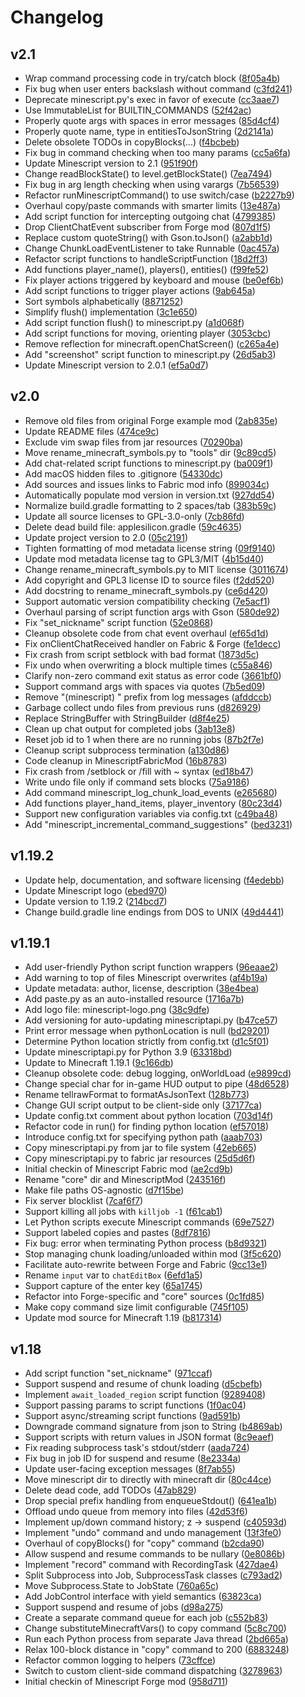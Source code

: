# Changelog

## v2.1
- Wrap command processing code in try/catch block ([8f05a4b](https://github.com/maxuser0/minescript/commit/8f05a4b32ba0423e14125f35881388c2ed528b14))
- Fix bug when user enters backslash without command ([c3fd241](https://github.com/maxuser0/minescript/commit/c3fd2414801db6c0080dd14d34d5b5d4851fbf31))
- Deprecate minescript.py's exec in favor of execute ([cc3aae7](https://github.com/maxuser0/minescript/commit/cc3aae74097367486a46b170db9efdf0f4731356))
- Use ImmutableList for BUILTIN_COMMANDS ([52f42ac](https://github.com/maxuser0/minescript/commit/52f42acd44d894ac1c54abed5c23032590223314))
- Properly quote args with spaces in error messages ([85d4cf4](https://github.com/maxuser0/minescript/commit/85d4cf4d7621e6e6bee74c877181439541061201))
- Properly quote name, type in entitiesToJsonString ([2d2141a](https://github.com/maxuser0/minescript/commit/2d2141ab66eb618eedec454d6513c4b74e6c93b4))
- Delete obsolete TODOs in copyBlocks(...) ([f4bcbeb](https://github.com/maxuser0/minescript/commit/f4bcbebd6ba83138702d1b50d27964e1f3d146e7))
- Fix bug in command checking when too many params ([cc5a6fa](https://github.com/maxuser0/minescript/commit/cc5a6fa3d55c75152afefd41240659def5819ad2))
- Update Minescript version to 2.1 ([951f90f](https://github.com/maxuser0/minescript/commit/951f90f009d5e714fbccf49cd19d02b777526886))
- Change readBlockState() to level.getBlockState() ([7ea7494](https://github.com/maxuser0/minescript/commit/7ea7494d0c424a217c6a43b4f50758d6ba0d0b0c))
- Fix bug in arg length checking when using varargs ([7b56539](https://github.com/maxuser0/minescript/commit/7b5653900bfb0409b9a973da17c028962e8a7d06))
- Refactor runMinescriptCommand() to use switch/case ([b2227b9](https://github.com/maxuser0/minescript/commit/b2227b9d79c365ebb350666fcf5bf2cf01db1be7))
- Overhaul copy/paste commands with smarter limits ([13e487a](https://github.com/maxuser0/minescript/commit/13e487a6a147f86ddbed2d688be6a7367118d4f2))
- Add script function for intercepting outgoing chat ([4799385](https://github.com/maxuser0/minescript/commit/4799385f360d96ad310c9fd781e2f5fd786454e3))
- Drop ClientChatEvent subscriber from Forge mod ([807d1f5](https://github.com/maxuser0/minescript/commit/807d1f5662f174a5138ee18dfeb6b3c18d045319))
- Replace custom quoteString() with Gson.toJson() ([a2abb1d](https://github.com/maxuser0/minescript/commit/a2abb1dd8e64c7dc2af88652409768e2ab1b466a))
- Change ChunkLoadEventListener to take Runnable ([0ac457a](https://github.com/maxuser0/minescript/commit/0ac457a41b973d490c29e079e914b9739b3447ba))
- Refactor script functions to handleScriptFunction ([18d2ff3](https://github.com/maxuser0/minescript/commit/18d2ff333f6edc477fef57baa38462a416b1f11c))
- Add functions player_name(), players(), entities() ([f99fe52](https://github.com/maxuser0/minescript/commit/f99fe527f802f2940cebecba9e2cc0ffbd5b999b))
- Fix player actions triggered by keyboard and mouse ([be0ef6b](https://github.com/maxuser0/minescript/commit/be0ef6b0cb1dcc2b19dd53b7f6f16e8e064a1bbc))
- Add script functions to trigger player actions ([9ab645a](https://github.com/maxuser0/minescript/commit/9ab645a8b153249555530689ccfd438ac9b9ccc9))
- Sort symbols alphabetically ([8871252](https://github.com/maxuser0/minescript/commit/887125242503a575ad698e627b83b02c10e3910c))
- Simplify flush() implementation ([3c1e650](https://github.com/maxuser0/minescript/commit/3c1e6501e99b17af4924ec7dcf9d0ac383d78d8c))
- Add script function flush() to minescript.py ([a1d068f](https://github.com/maxuser0/minescript/commit/a1d068f0711be54863d95c13f948ccc7fec80d47))
- Add script functions for moving, orienting player ([3053cbc](https://github.com/maxuser0/minescript/commit/3053cbc42237aa9827d5bd6a2f2fa35b0be49614))
- Remove reflection for minecraft.openChatScreen() ([c265a4e](https://github.com/maxuser0/minescript/commit/c265a4ec501dda5b6df8d6ba6e8dc641662bd421))
- Add "screenshot" script function to minescript.py ([26d5ab3](https://github.com/maxuser0/minescript/commit/26d5ab3f63326c39713a1f4d678e809917812516))
- Update Minescript version to 2.0.1 ([ef5a0d7](https://github.com/maxuser0/minescript/commit/ef5a0d7d25d67f2a80b1dad3f48bad561d6f9936))

## v2.0
- Remove old files from original Forge example mod ([2ab835e](https://github.com/maxuser0/minescript/commit/2ab835e1cd54f21253f1b3c0bd052bf9119dacbd))
- Update README files ([474ce9c](https://github.com/maxuser0/minescript/commit/474ce9cf4aa86686bf3cbc17b9980e96969c1bde))
- Exclude vim swap files from jar resources ([70290ba](https://github.com/maxuser0/minescript/commit/70290bab308907da0481eab5afc8d6aaba6a8660))
- Move rename_minecraft_symbols.py to "tools" dir ([9c89cd5](https://github.com/maxuser0/minescript/commit/9c89cd5a41998c4dbb24e222fb56171ba240dc74))
- Add chat-related script functions to minescript.py ([ba009f1](https://github.com/maxuser0/minescript/commit/ba009f184e4f6c215dd43a7b0898d62ac5712c97))
- Add macOS hidden files to .gitignore ([54330dc](https://github.com/maxuser0/minescript/commit/54330dc0ea898e14fed0baa1416561de896a0707))
- Add sources and issues links to Fabric mod info ([899034c](https://github.com/maxuser0/minescript/commit/899034c1fea51692cc48f1fbd7b4b519430ba0a7))
- Automatically populate mod version in version.txt ([927dd54](https://github.com/maxuser0/minescript/commit/927dd5460144f9343280775a2650d21b26b2b04b))
- Normalize build.gradle formatting to 2 spaces/tab ([383b59c](https://github.com/maxuser0/minescript/commit/383b59c24ed8baba4abdf95cb4039c0e287035d9))
- Update all source licenses to GPL-3.0-only ([7cb86fd](https://github.com/maxuser0/minescript/commit/7cb86fdf9d4fb7a91e4543a835fea4b177dcc70b))
- Delete dead build file: applesilicon.gradle ([59c4635](https://github.com/maxuser0/minescript/commit/59c4635fec72bcdf1619e818cc1d723f4321c839))
- Update project version to 2.0 ([05c2191](https://github.com/maxuser0/minescript/commit/05c21918e7b99a35567bbcdfe8344256c3d06375))
- Tighten formatting of mod metadata license string ([09f9140](https://github.com/maxuser0/minescript/commit/09f914057e4a7688221ef82b5614b5fb8b061d7b))
- Update mod metadata license tag to GPL3/MIT ([4b15d40](https://github.com/maxuser0/minescript/commit/4b15d40fecbaad9f23c828d4c22d2d2b868b1f34))
- Change rename_minecraft_symbols.py to MIT license ([3011674](https://github.com/maxuser0/minescript/commit/30116745a4f11bd569f5c531fb485c9f6f4d8b37))
- Add copyright and GPL3 license ID to source files ([f2dd520](https://github.com/maxuser0/minescript/commit/f2dd520ba9172d8fd4977b706412b963d570af19))
- Add docstring to rename_minecraft_symbols.py ([ce6d420](https://github.com/maxuser0/minescript/commit/ce6d420283892277d7895af35aa794f4f5b04cdb))
- Support automatic version compatibility checking ([7e5acf1](https://github.com/maxuser0/minescript/commit/7e5acf174f9c161d2540718d0a03c6b15e50898f))
- Overhaul parsing of script function args with Gson ([580de92](https://github.com/maxuser0/minescript/commit/580de9231e4f8419aa1d420cdedfbb716a6f9dc3))
- Fix "set_nickname" script function ([52e0868](https://github.com/maxuser0/minescript/commit/52e08686c49ce490d59928db4b1388dd91428dad))
- Cleanup obsolete code from chat event overhaul ([ef65d1d](https://github.com/maxuser0/minescript/commit/ef65d1d8f0244c073a86848fec01c5ffc1ae4580))
- Fix onClientChatReceived handler on Fabric & Forge ([fe1decc](https://github.com/maxuser0/minescript/commit/fe1decc8baa95f1332f32da0de164aef1cf4d688))
- Fix crash from script setblock with bad format ([1873d5c](https://github.com/maxuser0/minescript/commit/1873d5c6cb86d723f2d435babe40b7b8f3c12a80))
- Fix undo when overwriting a block multiple times ([c55a846](https://github.com/maxuser0/minescript/commit/c55a846673ae25a223abdcb34b86020aad6ee9e5))
- Clarify non-zero command exit status as error code ([3661bf0](https://github.com/maxuser0/minescript/commit/3661bf0f39161adf54c3614f95648d789fab7e98))
- Support command args with spaces via quotes ([7b5ed09](https://github.com/maxuser0/minescript/commit/7b5ed09c1e9d5fe5375003d98397720d7f7fe763))
- Remove "(minescript) " prefix from log messages ([afddccb](https://github.com/maxuser0/minescript/commit/afddccb6c6699b40522fca7b4ce232457f5d7ebf))
- Garbage collect undo files from previous runs ([d826929](https://github.com/maxuser0/minescript/commit/d826929ff6cfa4fde783583901fee032745b1e50))
- Replace StringBuffer with StringBuilder ([d8f4e25](https://github.com/maxuser0/minescript/commit/d8f4e25c68355925e65080b75e3daaa5274af7e2))
- Clean up chat output for completed jobs ([3ab13e8](https://github.com/maxuser0/minescript/commit/3ab13e8dc65154ee3036d5e3ae558f2ade1ef7d0))
- Reset job id to 1 when there are no running jobs ([87b2f7e](https://github.com/maxuser0/minescript/commit/87b2f7e314c1834ab9c4df037f1488a5e0f65819))
- Cleanup script subprocess termination ([a130d86](https://github.com/maxuser0/minescript/commit/a130d864f2c5a388591640f16b85fc6af0cb1d2c))
- Code cleanup in MinescriptFabricMod ([16b8783](https://github.com/maxuser0/minescript/commit/16b8783dd94379833db41ae66ac546e06ee3a5f6))
- Fix crash from /setblock or /fill with ~ syntax ([ed18b47](https://github.com/maxuser0/minescript/commit/ed18b47868d5b9565001ce0b5117452e05ffc020))
- Write undo file only if command sets blocks ([75a9186](https://github.com/maxuser0/minescript/commit/75a9186f83907f26b4148336125392f375e769ea))
- Add command minescript_log_chunk_load_events ([e265680](https://github.com/maxuser0/minescript/commit/e265680669a5e0ef0e079320ed160f93f0de73bd))
- Add functions player_hand_items, player_inventory ([80c23d4](https://github.com/maxuser0/minescript/commit/80c23d491d3e868817dc2647c99da8adff18c9b7))
- Support new configuration variables via config.txt ([c49ba48](https://github.com/maxuser0/minescript/commit/c49ba483622ca1afd4f2841ccd3a625ea4d82ac3))
- Add "minescript_incremental_command_suggestions" ([bed3231](https://github.com/maxuser0/minescript/commit/bed32316798972be9c12ff74a660d04a519bcff8))

## v1.19.2
- Update help, documentation, and software licensing ([f4edebb](https://github.com/maxuser0/minescript/commit/f4edebb836ddb308a5d41d362cfb20fdb964a6e7))
- Update Minescript logo ([ebed970](https://github.com/maxuser0/minescript/commit/ebed970e33965065a937a67a91675c3c6c7fc9ee))
- Update version to 1.19.2 ([214bcd7](https://github.com/maxuser0/minescript/commit/214bcd754eae0280dffb2fd069a2a4b294a1eded))
- Change build.gradle line endings from DOS to UNIX ([49d4441](https://github.com/maxuser0/minescript/commit/49d4441a7cbfb787b1a022684589746fdcd5ed44))

## v1.19.1
- Add user-friendly Python script function wrappers ([96eaae2](https://github.com/maxuser0/minescript/commit/96eaae25084c895e4c5a6503ebe87667b1cbb4b5))
- Add warning to top of files Minescript overwrites ([af4b19a](https://github.com/maxuser0/minescript/commit/af4b19a6967d9c37086a860c3a7f868743bcb5bf))
- Update metadata: author, license, description ([38e4bea](https://github.com/maxuser0/minescript/commit/38e4bea2278acde1a6093f283e379b5161aec1cf))
- Add paste.py as an auto-installed resource ([1716a7b](https://github.com/maxuser0/minescript/commit/1716a7b2601fd9aa644980a0ddebc4ea36e537bf))
- Add logo file: minescript-logo.png ([38c9dfe](https://github.com/maxuser0/minescript/commit/38c9dfef39940340b6f9674113694e47fda56b28))
- Add versioning for auto-updating minescriptapi.py ([b47ce57](https://github.com/maxuser0/minescript/commit/b47ce5771ab9ce317d78db3b86166b495c74ca0f))
- Print error message when pythonLocation is null ([bd29201](https://github.com/maxuser0/minescript/commit/bd292016e6e97a8a25ac14add5ded40d681f444d))
- Determine Python location strictly from config.txt ([d1c5f01](https://github.com/maxuser0/minescript/commit/d1c5f01cc2a37283ccf327138a73616eb58b160a))
- Update minescriptapi.py for Python 3.9 ([63318bd](https://github.com/maxuser0/minescript/commit/63318bd212190a1230c703600673d755ab1136d2))
- Update to Minecraft 1.19.1 ([9c166db](https://github.com/maxuser0/minescript/commit/9c166db92896903e7a7e1ae0424a2f3c01f77def))
- Cleanup obsolete code: debug logging, onWorldLoad ([e9899cd](https://github.com/maxuser0/minescript/commit/e9899cd47a292ffe2bbbcf1aaa46407985e3b839))
- Change special char for in-game HUD output to pipe ([48d6528](https://github.com/maxuser0/minescript/commit/48d652820f74c157024c92a396bee80a0d1073c1))
- Rename tellrawFormat to formatAsJsonText ([128b773](https://github.com/maxuser0/minescript/commit/128b773f1c8eee2ee08614556e0725e8be45a236))
- Change GUI script output to be client-side only ([37177ca](https://github.com/maxuser0/minescript/commit/37177caba3bbd7e0bc8341e54064021dcc609e8d))
- Update config.txt comment about python location ([703d14f](https://github.com/maxuser0/minescript/commit/703d14f7ed0c363517514160b110e1623e350536))
- Refactor code in run() for finding python location ([ef57018](https://github.com/maxuser0/minescript/commit/ef57018e3a0b5599e05b21a24a39e37952068af1))
- Introduce config.txt for specifying python path ([aaab703](https://github.com/maxuser0/minescript/commit/aaab70384a1806bdd812bc776890291d6d86d6b5))
- Copy minescriptapi.py from jar to file system ([42eb665](https://github.com/maxuser0/minescript/commit/42eb665bb7cb58440dce43dd44cc1adcae242a30))
- Copy minescriptapi.py to fabric jar resources ([25d5d6f](https://github.com/maxuser0/minescript/commit/25d5d6fd0c72ddf09b3524c2fdc1f84ef0822539))
- Initial checkin of Minescript Fabric mod ([ae2cd9b](https://github.com/maxuser0/minescript/commit/ae2cd9b2d6f2a66454258865c39617ce0c929a24))
- Rename "core" dir and MinescriptMod ([243516f](https://github.com/maxuser0/minescript/commit/243516f4ed4f00f0d27ce2ad3be480c3d8714bde))
- Make file paths OS-agnostic ([d7f15be](https://github.com/maxuser0/minescript/commit/d7f15be03c44fc81e3ab01833647e56a807c1eb2))
- Fix server blocklist ([7caf6f7](https://github.com/maxuser0/minescript/commit/7caf6f7afece6b131c09303118df4b22555306af))
- Support killing all jobs with `killjob -1` ([f61cab1](https://github.com/maxuser0/minescript/commit/f61cab1991857faeb996edee7730301b3df00965))
- Let Python scripts execute Minescript commands ([69e7527](https://github.com/maxuser0/minescript/commit/69e7527ce9afbd0d2095252fecd5ae4dcd8dd0af))
- Support labeled copies and pastes ([8df7816](https://github.com/maxuser0/minescript/commit/8df781616d76e2d91bb4dcf638472ab4686c80d6))
- Fix bug: error when terminating Python process ([b8d9321](https://github.com/maxuser0/minescript/commit/b8d93212c8bf0b6fa03a9e2ecd36bb175431daec))
- Stop managing chunk loading/unloaded within mod ([3f5c620](https://github.com/maxuser0/minescript/commit/3f5c620d6f735c73826b2ca9f1f40356d8959d7b))
- Facilitate auto-rewrite between Forge and Fabric ([9cc13e1](https://github.com/maxuser0/minescript/commit/9cc13e1f239c1baf4a04556be0426e7de03b8f88))
- Rename `input` var to `chatEditBox` ([6efd1a5](https://github.com/maxuser0/minescript/commit/6efd1a5ea9b7b5205485f387a58a7e63240f3210))
- Support capture of the enter key ([65a1745](https://github.com/maxuser0/minescript/commit/65a174509c29e72ee6462d8d94fbdb311722923c))
- Refactor into Forge-specific and "core" sources ([0c1fd85](https://github.com/maxuser0/minescript/commit/0c1fd85dd10e0a24383a3983425d384af7e20a54))
- Make copy command size limit configurable ([745f105](https://github.com/maxuser0/minescript/commit/745f105e42903bfc9aa2018b6fbe3950b6711c30))
- Update mod source for Minecraft 1.19 ([b817314](https://github.com/maxuser0/minescript/commit/b81731467f90adfaad560492342751d365bb065b))

## v1.18
- Add script function "set_nickname" ([971ccaf](https://github.com/maxuser0/minescript/commit/971ccafdcb13b329304f96f76032c721c14ee495))
- Support suspend and resume of chunk loading ([d5cbefb](https://github.com/maxuser0/minescript/commit/d5cbefb8203368bd12c233a991d43e29b455b286))
- Implement `await_loaded_region` script function ([9289408](https://github.com/maxuser0/minescript/commit/9289408931b2ea0f2502921b7020359521f094f1))
- Support passing params to script functions ([1f0ac04](https://github.com/maxuser0/minescript/commit/1f0ac04cf366a3fa17ac982db4b7e2573a448a34))
- Support async/streaming script functions ([9ad591b](https://github.com/maxuser0/minescript/commit/9ad591b5b56da30e2ca40da068dd450b24e7a81f))
- Downgrade command signature from json to String ([b4869ab](https://github.com/maxuser0/minescript/commit/b4869abd3d37a3676881639500401c09e4e12d93))
- Support scripts with return values in JSON format ([8c9eaef](https://github.com/maxuser0/minescript/commit/8c9eaefbba948dd09eeff7caf95897c613d2d8ba))
- Fix reading subprocess task's stdout/stderr ([aada724](https://github.com/maxuser0/minescript/commit/aada72467bf65c0f3a9afec23bef980b07afe34f))
- Fix bug in job ID for suspend and resume ([8e2334a](https://github.com/maxuser0/minescript/commit/8e2334a6dafdf8f26cc62766d286f79790af2190))
- Update user-facing exception messages ([8f7ab55](https://github.com/maxuser0/minescript/commit/8f7ab55d8185e3244c16b4b0715d9d329254b6c9))
- Move minescript dir to directly with minecraft dir ([80c44ce](https://github.com/maxuser0/minescript/commit/80c44ce77a73c41333a9fba0424bd0f1cbf11775))
- Delete dead code, add TODOs ([47ab829](https://github.com/maxuser0/minescript/commit/47ab82923ee99b7ec7536f920cdf7db50c1adf9e))
- Drop special prefix handling from enqueueStdout() ([641ea1b](https://github.com/maxuser0/minescript/commit/641ea1b3a96532872a7372a8ef9695b16d2be26c))
- Offload undo queue from memory into files ([42d53f6](https://github.com/maxuser0/minescript/commit/42d53f6cf52e18112e95918d1e5ecd0e8f9ab4e8))
- Implement up/down command history; z -> suspend ([c40593d](https://github.com/maxuser0/minescript/commit/c40593d9b42b2ceadb9dd26be5c98ec49bf7d995))
- Implement "undo" command and undo management ([13f3fe0](https://github.com/maxuser0/minescript/commit/13f3fe05ec080fd88d367efc9aefa1c2f546115a))
- Overhaul of copyBlocks() for "copy" command ([b2cda90](https://github.com/maxuser0/minescript/commit/b2cda9027c8e05581403907e2452a13513f7aec7))
- Allow suspend and resume commands to be nullary ([0e8086b](https://github.com/maxuser0/minescript/commit/0e8086bc6b144b8ff50699ba197addac887289b1))
- Implement "record" command with RecordingTask ([427dae4](https://github.com/maxuser0/minescript/commit/427dae495fedaaef6877ce4c9f15f690869e3b60))
- Split Subprocess into Job, SubprocessTask classes ([c793ad2](https://github.com/maxuser0/minescript/commit/c793ad29a13dacb237689cacc50869a163afc274))
- Move Subprocess.State to JobState ([760a65c](https://github.com/maxuser0/minescript/commit/760a65c477b9678b552ee33c4cb599193e4dcd14))
- Add JobControl interface with yield semantics ([63823ca](https://github.com/maxuser0/minescript/commit/63823ca25a9b34f64d1e2d56410c39ebc5e9a999))
- Support suspend and resume of jobs ([d98a275](https://github.com/maxuser0/minescript/commit/d98a275d0458a7b26e3b0d06e7f401b617e2a3fe))
- Create a separate command queue for each job ([c552b83](https://github.com/maxuser0/minescript/commit/c552b83db7decd51923696489a73428a28d267d8))
- Change substituteMinecraftVars() to copy command ([5c8c700](https://github.com/maxuser0/minescript/commit/5c8c700af52b2ead9426d95cc8305cfe821c3e90))
- Run each Python process from separate Java thread ([2bd665a](https://github.com/maxuser0/minescript/commit/2bd665afe04d44d9f1a3472a388c5dcf0f87715b))
- Relax 100-block distance in "copy" command to 200 ([6883248](https://github.com/maxuser0/minescript/commit/68832484a90f29c28d786b300b071d15c3a1c7f6))
- Refactor common logging to helpers ([73cffce](https://github.com/maxuser0/minescript/commit/73cffce785865cb3a80ced708aae393b1517e98b))
- Switch to custom client-side command dispatching ([3278963](https://github.com/maxuser0/minescript/commit/3278963646acb162b914dc2d3d169897b8e16c48))
- Initial checkin of Minescript Forge mod ([958d711](https://github.com/maxuser0/minescript/commit/958d711a741fe6b02a9d95743642436f1bcea067))

